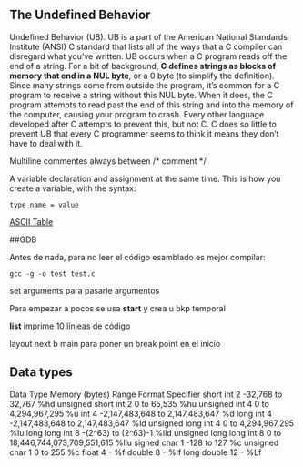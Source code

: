 ## The Undefined Behavior

Undefined Behavior (UB). UB is a part of the American National Standards Institute (ANSI) C standard that lists all of the ways that a C compiler can disregard what you’ve written. UB occurs when a C program reads off the end of a string. For a bit of background, **C defines strings as blocks of memory that end in a NUL byte**, or a 0 byte (to simplify the definition). 
Since many strings come from outside the program, it’s common for a C program to receive a string without this NUL byte. When it does, the C program attempts to read past the end of this string and into the memory of the computer, causing your program to crash. Every other language developed after C attempts to prevent this, but not C. C does so little to prevent UB that every C programmer seems to think it means they don’t have to deal with it.

Multiline commentes always between /* comment */ 

A variable declaration and assignment at the same time. This is how you create a variable, with the syntax:

	type name = value

[ASCII Table](http://www.asciitable.com/)

##GDB

Antes de nada, para no leer el código esamblado es mejor compilar:

	gcc -g -o test test.c

set arguments para pasarle argumentos

Para empezar a pocos se usa **start** y crea u bkp temporal

**list** imprime 10 línieas de código

layout next
b main para poner un break point en el inicio

## Data types

Data Type             Memory (bytes)          Range                      Format Specifier
short int                   2          -32,768 to 32,767                       %hd
unsigned short int          2           0 to 65,535                            %hu
unsigned int                4           0 to 4,294,967,295                     %u
int                         4          -2,147,483,648 to 2,147,483,647         %d
long int                    4          -2,147,483,648 to 2,147,483,647         %ld
unsigned long int           4           0 to 4,294,967,295                     %lu
long long int               8          -(2^63) to (2^63)-1                     %lld
unsigned long long int      8           0 to 18,446,744,073,709,551,615        %llu
signed char                 1          -128 to 127                             %c
unsigned char               1           0 to 255                               %c
float                       4               -                                  %f
double                      8               -                                  %lf
long double                 12              -                                  %Lf
